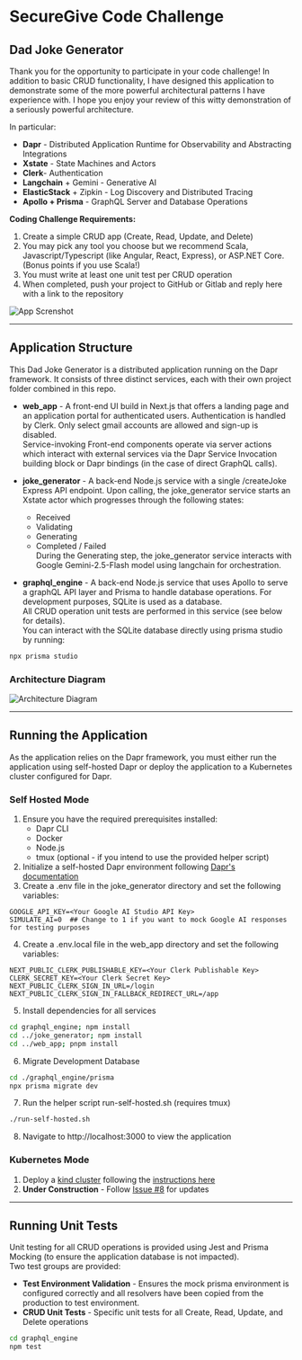 # SecureGive Code Challenge
## Dad Joke Generator

Thank you for the opportunity to participate in your code challenge!  In addition to basic CRUD functionality, I have designed this application to demonstrate some of the more powerful architectural patterns I have experience with.  I hope you enjoy your review of this witty demonstration of a seriously powerful architecture.
  
In particular:
- **Dapr** - Distributed Application Runtime for Observability and Abstracting Integrations
- **Xstate** - State Machines and Actors
- **Clerk**- Authentication
- **Langchain** + Gemini - Generative AI
- **ElasticStack** + Zipkin - Log Discovery and Distributed Tracing
- **Apollo + Prisma** - GraphQL Server and Database Operations

**Coding Challenge Requirements:**
1. Create a simple CRUD app (Create, Read, Update, and Delete)
2. You may pick any tool you choose but we recommend Scala, Javascript/Typescript (like Angular, React, Express), or ASP.NET Core. (Bonus points if you use Scala!)
3. You must write at least one unit test per CRUD operation
4. When completed, push your project to GitHub or Gitlab and reply here with a link to the repository


![App Screnshot](https://github.com/user-attachments/assets/ad87ffeb-e820-47b3-99c9-ed7aaf251543)

---

## Application Structure
This Dad Joke Generator is a distributed application running on the Dapr framework.  It consists of three distinct services, each with their own project folder combined in this repo.  
- **web_app** - A front-end UI build in Next.js that offers a landing page and an application portal for authenticated users.  Authentication is handled by Clerk.  Only select gmail accounts are allowed and sign-up is disabled.  
    Service-invoking Front-end components operate via server actions which interact with external services via the Dapr Service Invocation building block or Dapr bindings (in the case of direct GraphQL calls).

  
- **joke_generator** - A back-end Node.js service with a single /createJoke Express API endpoint.  Upon calling, the joke_generator service starts an Xstate actor which progresses through the following states:
   - Received
   - Validating
   - Generating
   - Completed / Failed  
   During the Generating step, the joke_generator service interacts with Google Gemini-2.5-Flash model using langchain for orchestration.  

- **graphql_engine** - A back-end Node.js service that uses Apollo to serve a graphQL API layer and Prisma to handle database operations.  For development purposes, SQLite is used as a database.  
All CRUD operation unit tests are performed in this service (see below for details).  
You can interact with the SQLite database directly using prisma studio by running:
```bash
npx prisma studio
```

### Architecture Diagram
![Architecture Diagram](https://github.com/user-attachments/assets/3ac64632-1596-46b1-9349-0ce1a7b82fdc)

---

## Running the Application
As the application relies on the Dapr framework, you must either run the application using self-hosted Dapr or deploy the application to a Kubernetes cluster configured for Dapr.

### Self Hosted Mode

1. Ensure you have the required prerequisites installed:  
    - Dapr CLI
    - Docker
    - Node.js
    - tmux (optional - if you intend to use the provided helper script)
2. Initialize a self-hosted Dapr environment following [Dapr's documentation](https://docs.dapr.io/operations/hosting/self-hosted/self-hosted-with-docker/)
3. Create a .env file in the joke_generator directory and set the following variables:
```
GOOGLE_API_KEY=<Your Google AI Studio API Key>
SIMULATE_AI=0  ## Change to 1 if you want to mock Google AI responses for testing purposes
```
4. Create a .env.local file in the web_app directory and set the following variables:
```
NEXT_PUBLIC_CLERK_PUBLISHABLE_KEY=<Your Clerk Publishable Key>
CLERK_SECRET_KEY=<Your Clerk Secret Key>
NEXT_PUBLIC_CLERK_SIGN_IN_URL=/login
NEXT_PUBLIC_CLERK_SIGN_IN_FALLBACK_REDIRECT_URL=/app
```
5. Install dependencies for all services
```bash
cd graphql_engine; npm install
cd ../joke_generator; npm install
cd ../web_app; pnpm install
```
6. Migrate Development Database
```bash
cd ./graphql_engine/prisma
npx prisma migrate dev
```
7. Run the helper script run-self-hosted.sh (requires tmux)
```bash
./run-self-hosted.sh
```
8. Navigate to http://localhost:3000 to view the application



### Kubernetes Mode

1. Deploy a [kind cluster](https://kind.sigs.k8s.io/) following the [instructions here](./docs/cluster_setup.md)
2. **Under Construction** - Follow [Issue #8](https://github.com/shaynerimer/challenge_prep/issues/8) for updates

---

## Running Unit Tests

Unit testing for all CRUD operations is provided using Jest and Prisma Mocking (to ensure the application database is not impacted).  
Two test groups are provided:
- **Test Environment Validation** - Ensures the mock prisma environment is configured correctly and all resolvers have been copied from the production to test environment.  
- **CRUD Unit Tests** - Specific unit tests for all Create, Read, Update, and Delete operations

```bash
cd graphql_engine
npm test
```
